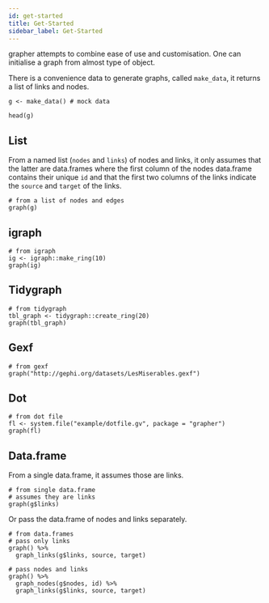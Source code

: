 ```yaml
---
id: get-started
title: Get-Started
sidebar_label: Get-Started
---
```


grapher attempts to combine ease of use and customisation. One can
initialise a graph from almost type of object.

There is a convenience data to generate graphs, called `make_data`, it
returns a list of links and nodes.

    g <- make_data() # mock data

    head(g)

List
----

From a named list (`nodes` and `links`) of nodes and links, it only
assumes that the latter are data.frames where the first column of the
nodes data.frame contains their unique `id` and that the first two
columns of the links indicate the `source` and `target` of the links.

    # from a list of nodes and edges
    graph(g)

igraph
------

    # from igraph
    ig <- igraph::make_ring(10)
    graph(ig)

Tidygraph
---------

    # from tidygraph
    tbl_graph <- tidygraph::create_ring(20)
    graph(tbl_graph)

Gexf
----

    # from gexf
    graph("http://gephi.org/datasets/LesMiserables.gexf")

Dot
---

    # from dot file
    fl <- system.file("example/dotfile.gv", package = "grapher")
    graph(fl)

Data.frame
----------

From a single data.frame, it assumes those are links.

    # from single data.frame
    # assumes they are links
    graph(g$links)

Or pass the data.frame of nodes and links separately.

    # from data.frames
    # pass only links
    graph() %>% 
      graph_links(g$links, source, target)

    # pass nodes and links
    graph() %>% 
      graph_nodes(g$nodes, id) %>% 
      graph_links(g$links, source, target)
